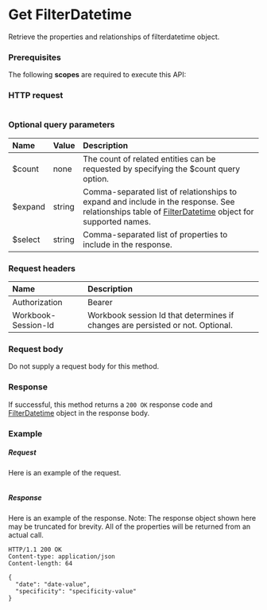 # Get FilterDatetime

Retrieve the properties and relationships of filterdatetime object.
### Prerequisites
The following **scopes** are required to execute this API: 
### HTTP request
<!-- { "blockType": "ignored" } -->
```http

```
### Optional query parameters
|Name|Value|Description|
|:---------------|:--------|:-------|
|$count|none|The count of related entities can be requested by specifying the $count query option.|
|$expand|string|Comma-separated list of relationships to expand and include in the response. See relationships table of [FilterDatetime](../resources/filterdatetime.md) object for supported names. |
|$select|string|Comma-separated list of properties to include in the response.|

### Request headers
| Name      |Description|
|:----------|:----------|
| Authorization  | Bearer <code>|
| Workbook-Session-Id  | Workbook session Id that determines if changes are persisted or not. Optional.|

### Request body
Do not supply a request body for this method.
### Response
If successful, this method returns a `200 OK` response code and [FilterDatetime](../resources/filterdatetime.md) object in the response body.
### Example
##### Request
Here is an example of the request.
<!-- {
  "blockType": "request",
  "name": "get_filterdatetime"
}-->
```http

```
##### Response
Here is an example of the response. Note: The response object shown here may be truncated for brevity. All of the properties will be returned from an actual call.
<!-- {
  "blockType": "response",
  "truncated": true,
  "@odata.type": "microsoft.graph.filterdatetime"
} -->
```http
HTTP/1.1 200 OK
Content-type: application/json
Content-length: 64

{
  "date": "date-value",
  "specificity": "specificity-value"
}
```

<!-- uuid: 8fcb5dbc-d5aa-4681-8e31-b001d5168d79
2015-10-25 14:57:30 UTC -->
<!-- {
  "type": "#page.annotation",
  "description": "Get FilterDatetime",
  "keywords": "",
  "section": "documentation",
  "tocPath": ""
}-->